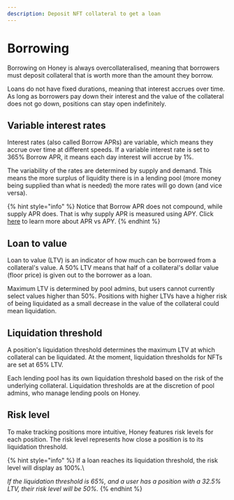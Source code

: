 ```yaml
---
description: Deposit NFT collateral to get a loan
---
```


# Borrowing

Borrowing on Honey is always overcollateralised, meaning that borrowers must deposit collateral that is worth more than the amount they borrow.

Loans do not have fixed durations, meaning that interest accrues over time. As long as borrowers pay down their interest and the value of the collateral does not go down, positions can stay open indefinitely.

## Variable interest rates

Interest rates (also called Borrow APRs) are variable, which means they accrue over time at different speeds. If a variable interest rate is set to 365% Borrow APR, it means each day interest will accrue by 1%.

The variability of the rates are determined by supply and demand. This means the more surplus of liquidity there is in a lending pool (more money being supplied than what is needed) the more rates will go down (and vice versa).

{% hint style="info" %}
Notice that Borrow APR does not compound, while supply APR does. That is why supply APR is measured using APY. Click [here](../../learn/defi-lending.md#apr-vs-apy) to learn more about APR vs APY.&#x20;
{% endhint %}

## Loan to value

Loan to value (LTV) is an indicator of how much can be borrowed from a collateral's value. A 50% LTV means that half of a collateral's dollar value (floor price) is given out to the borrower as a loan.

Maximum LTV is determined by pool admins, but users cannot currently select values higher than 50%. Positions with higher LTVs have a higher risk of being liquidated as a small decrease in the value of the collateral could mean liquidation.

## Liquidation threshold

A position's liquidation threshold determines the maximum LTV at which collateral can be liquidated. At the moment, liquidation thresholds for NFTs are set at 65% LTV.

Each lending pool has its own liquidation threshold based on the risk of the underlying collateral. Liquidation thresholds are at the discretion of pool admins, who manage lending pools on Honey.

## Risk level

To make tracking positions more intuitive, Honey features risk levels for each position. The risk level represents how close a position is to its liquidation threshold.

{% hint style="info" %}
If a loan reaches its liquidation threshold, the risk level will display as 100%.\


_If the liquidation threshold is 65%, and a user has a position with a 32.5% LTV, their risk level will be 50%._
{% endhint %}


